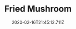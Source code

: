 ---
templateKey: blog-post
title: Fried Mushroom
type: cooking
energy: 135
health: 60
description: Earthy and aromatic. 
featuredpost: false
date: 2020-02-16T21:45:12.711Z
featuredimage: /img/Fried_Mushroom.png
sellPrice: 200
tags:
  - Common Mushroom
  - Morel
  - Oil
  - edible
---